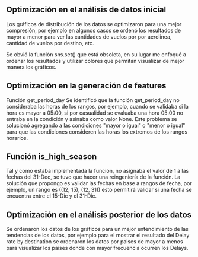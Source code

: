 ## Optimización en el análisis de datos inicial

Los gráficos de distribución de los datos se optimizaron para una mejor compresión, por ejemplo en algunos casos se ordenó los resultados de mayor a menor para ver las cantidades de vuelos por por aerolinea, cantidad de vuelos por destino, etc.

Se obvió la función sns.set() que está obsoleta, en su lugar me enfoqué a ordenar los resultados y utilizar colores que permitan visualizar de mejor manera los gráficos.


## Optimización en la generación de features

Función get_period_day
Se identificó que la función get_period_day no consideraba las horas de los rangos, por ejemplo, cuando se validaba si la hora es mayor a 05:00, si por casualidad se evaluaba una hora 05:00 no entraba en la condición y asinaba como valor None.
Este problema se solucionó agregando a las condiciones "mayor o igual" o "menor o igual" para que las condiciones consideren las horas los extremos de los rangos horarios.

## Función is_high_season
Tal y como estaba implementada la función, no asignaba el valor de 1 a las fechas del 31-Dec, se tuvo que hacer una reingeniería de la función.
La solución que propongo es validar las fechas en base a rangos de fecha, por ejemplo, un rango es ((12, 15), (12, 31)) esto permitirá validar si una fecha se encuentra entre el 15-Dic y el 31-Dic.

## Optimización en el análisis posterior de los datos

Se ordenaron los datos de los gráficos para un mejor entendimiento de las tendencias de los datos, por ejemplo para el mostrar el resultado del Delay rate by destination se ordenaron los datos por paises de mayor a menos para visualizar los paises donde con mayor frecuencia ocurren los Delays.
